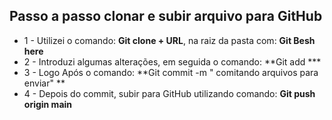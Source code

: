 ## Passo a passo clonar e subir arquivo para GitHub 

- 1 - Utilizei o comando:  **Git clone + URL**, na raiz da pasta com: **Git Besh here** 
- 2 - Introduzi algumas alterações, em seguida o comando: **Git add ***
- 3 - Logo Após o comando: **Git commit -m " comitando arquivos para enviar" **
- 4 - Depois do commit, subir para GitHub utilizando comando: **Git push origin main**
